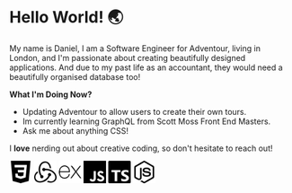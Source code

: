 # Hello World! 🌏

My name is Daniel, I am a Software Engineer for Adventour, living in London, and I'm passionate about creating beautifully designed applications. And due to my past life as an accountant, they would need a beautifully organised database too!


**What I'm Doing Now?**
- Updating Adventour to allow users to create their own tours.
- Im currently learning GraphQL from Scott Moss Front End Masters.
- Ask me about anything CSS!

I **love** nerding out about creative coding, so don't hesitate to reach out!

<div>
<img src='css3.svg' width='40' height='40'/>
<img src='redux.svg' width='40' height='40'/>
<img src='express.svg' width='40' height='40'/>
<img src='javascript.svg' width='40' height='40'/>
<img src='typescript.svg' width='40' height='40'/>
<img src='nodedotjs.svg' width='40' height='40'/>
</div>
